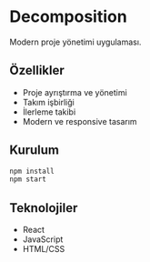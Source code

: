 # Decomposition

Modern proje yönetimi uygulaması.

## Özellikler

- Proje ayrıştırma ve yönetimi
- Takım işbirliği
- İlerleme takibi
- Modern ve responsive tasarım

## Kurulum

```bash
npm install
npm start
```

## Teknolojiler

- React
- JavaScript
- HTML/CSS
